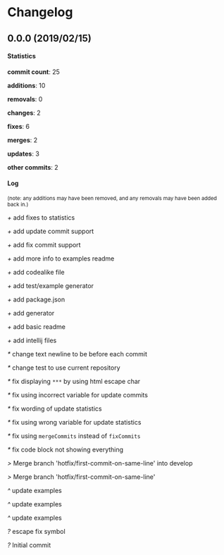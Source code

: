 # Changelog
## 0.0.0 (2019/02/15)
#### Statistics
**commit count**: 25

**additions**: 10

**removals**: 0

**changes**: 2

**fixes**: 6

**merges**: 2

**updates**: 3

**other commits**: 2

#### Log
<small>(note: any additions may have been removed, and any removals may have been added back in.)</small>

*+* add fixes to statistics

*+* add update commit support

*+* add fix commit support

*+* add more info to examples readme

*+* add codealike file

*+* add test/example generator

*+* add package.json

*+* add generator

*+* add basic readme

*+* add intellij files

*&ast;* change text newline to be before each commit

*&ast;* change test to use current repository

*&ast;* fix displaying `***` by using html escape char

*&ast;* fix using incorrect variable for update commits

*&ast;* fix wording of update statistics

*&ast;* fix using wrong variable for update statistics

*&ast;* fix using `mergeCommits` instead of `fixCommits`

*&ast;* fix code block not showing everything

*>* Merge branch 'hotfix/first-commit-on-same-line' into develop

*>* Merge branch 'hotfix/first-commit-on-same-line'

*^* update examples

*^* update examples

*^* update examples

*?* escape fix symbol

*?* Initial commit
